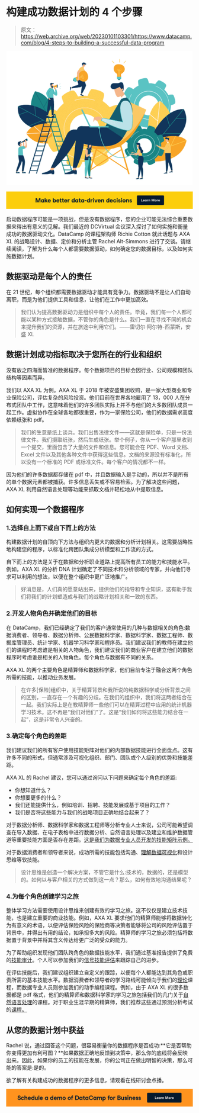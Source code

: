 # 构建成功数据计划的 4 个步骤

> 原文：<https://web.archive.org/web/20230101103301/https://www.datacamp.com/blog/4-steps-to-building-a-successful-data-program>

[![](img/339f748ac285174897f8afa09d465930.png)](https://web.archive.org/web/20220819084250/https://www.datacamp.com/discover/enterprise)

[![](img/165c410334083cedca48524cbe8c538e.png)](https://web.archive.org/web/20220819084250/https://www.datacamp.com/groups/business)

启动数据程序可能是一项挑战，但是没有数据程序，您的企业可能无法综合重要数据来得出有意义的见解。我们最近的 DCVirtual 会议深入探讨了如何实施和衡量成功的数据驱动文化。DataCamp 的课程架构师 Richie Cotton 就此话题与 AXA XL 的战略设计、数据、定价和分析主管 Rachel Alt-Simmons 进行了交谈。请继续阅读，了解为什么每个人都需要数据驱动，如何确定您的数据目标，以及如何实施数据计划。

## 数据驱动是每个人的责任

在 21 世纪，每个组织都需要数据驱动才能具有竞争力。数据驱动不是让人们自动离职，而是为他们提供工具和信息，让他们在工作中更加高效。

> 我们认为提高数据驱动力是组织中每个人的责任。毕竟，我们每一个人都可能以某种方式接触数据，不管你的角色是什么。我们一直在寻找不同的机会来提升我们的资源，并在旅途中利用它们。——雷切尔·阿尔特-西蒙斯，安盛 XL

## 数据计划成功指标取决于您所在的行业和组织

没有放之四海而皆准的数据程序。每个数据项目的目标会因行业、公司规模和团队结构等因素而异。

我们以 AXA XL 为例。AXA XL 于 2018 年被安盛集团收购，是一家大型商业和专业保险公司，评估复杂的风险投资。他们目前在世界各地雇用了 13，000 人在分布式团队中工作，这意味着他们的许多团队实际上并不与他们的大多数团队成员一起工作。虚拟协作在全球各地都很重要，作为一家保险公司，他们的数据需求高度依赖纸张和 pdf。

> 我们的生意是纸上谈兵。我们出售法律文件——这就是保险单，只是一份法律文件。我们摄取纸张，然后生成纸张。举个例子，你从一个客户那里收到一个提交，里面包含了大量的文件和信息。您可能会在 PDF、Word 文档、Excel 文件以及其他各种文件中获得这些信息。文档的来源没有标准化，所以没有一个标准的 PDF 或标准文件。每个客户的情况都不一样。

因为他们的许多数据都存储在 pdf 中，并且数据输入是手动的，所以并不是所有的单个数据元素都被捕获。许多信息丢失或不容易检索。为了解决这些问题，AXA XL 利用自然语言处理等功能来抓取文档并轻松地从中提取信息。

## 如何实现一个数据程序

### 1.选择自上而下或自下而上的方法

构建数据计划的自顶向下方法与组织内更大的数据和分析计划相关。这需要战略性地构建您的程序，以标准化跨团队集成分析模型和工作流的方式。

自下而上的方法是关于在数据和分析职业道路上提高所有员工的能力和技能水平。例如，AXA XL 的分析 DNA 计划确定了不同技术和分析领域的专家，并向他们寻求可以利用的想法，以便在整个组织中更广泛地推广。

> 好消息是，人们真的愿意站出来，提供他们的指导和专业知识，这有助于我们将我们的计划塑造成与我们的战略计划相关和一致的东西。

### 2.开发人物角色并确定他们的目标

在 DataCamp，我们已经确定了我们的客户通常使用的几种与数据相关的角色:数据消费者、领导者、数据分析师、公民数据科学家、数据科学家、数据工程师、数据库管理员、统计学家、机器学习科学家和程序员。我们建议我们的教师在建立他们的课程时考虑谁是相关的人物角色，我们建议我们的商业客户在建立他们的数据程序时考虑谁是相关的人物角色。每个角色与数据有不同的关系。

AXA XL 的两个主要角色是精算师和数据科学家，他们目前专注于融合这两个角色所需的技能，以推动业务发展。

> 在许多[保险]组织中，关于精算背景和我所说的纯数据科学或分析背景之间的区别，一直存在一个有趣的分歧。在我们的组织中，我们将这两者结合在一起。我们实际上是在教精算师一些他们可以在精算过程中应用的统计机器学习技术。这不再是“我们对他们”了。这是“我们如何将这些能力结合在一起”，这是非常令人兴奋的。

### 3.确定每个角色的差距

我们建议我们的所有客户使用技能矩阵对他们的内部数据技能进行全面盘点。这有许多不同的形式，但通常涉及可视化组织、部门、团队或个人级别的优势和技能差距。

AXA XL 的 Rachel 建议，您可以通过询问以下问题来确定每个角色的差距:

*   你想知道什么？
*   你想要更多的什么？
*   我们还能提供什么，例如培训、招聘、技能发展或基于项目的工作？
*   我们是否将这些能力与我们的战略项目正确地结合起来了？

对于数据分析师、数据科学家和数据工程师等分析专业人士来说，公司可能希望调查在导入数据、在电子表格中进行数据分析、自然语言处理以及建立和维护数据管道等重要技能方面是否存在差距。[这是我们为数据专业人员开发的技能矩阵示例。](https://web.archive.org/web/20220819084250/https://s3.amazonaws.com/assets.datacamp.com/email/other/SkillMatrix.pdf)

对于数据消费者和领导者来说，成功所需的技能包括沟通、[理解数据可视化](https://web.archive.org/web/20220819084250/https://www.datacamp.com/courses/data-visualization-for-everyone)和设计思维等软技能。

> 设计思维是创造一个解决方案，不管它是什么:技术的，数据的，还是模型的。如何以与客户相关的方式做到这一点？那么，如何有效地沟通结果呢？

### 4.为每个角色创建学习之旅

整体学习方法需要使用设计思维来创建有效的学习之旅。这不仅仅是建立技术技能，也是建立重要的商业技能。例如，AXA XL 要求他们的精算师能够将数据转化为有意义的术语，以便评估保险风险的保险商等决策者能够将公司的风险评估置于背景中，并得出有用的结论，如承担多大的风险。精算师的学习之旅必须包括将数据置于背景中并将其含义传达给更广泛的受众的能力。

为了帮助组织发现他们团队跨角色的数据技能水平，我们通过基准报告提供了免费的[技能审计](https://web.archive.org/web/20220819084250/https://skill-audit.datacamp.com/discover-your-companys-data-skill-level)。个人可以参加我们的[信号技能评估](https://web.archive.org/web/20220819084250/http://datacamp.com/signal)来跟踪自己的进步。

在评估技能后，我们建议组织建立自定义的跟踪，以便每个人都能达到其角色或职责所需的基本技能水平。数据消费者和领导者的学习路线可能倾向于我们的[理论](https://web.archive.org/web/20220819084250/http://datacamp.com/courses/tech:theory)课程，而数据专业人员则参加我们的动手编程课程。例如，由于 AXA XL 的很多数据都是 pdf 格式，他们的精算师和数据科学家的学习之旅包括我们的几门关于[自然语言处理](https://web.archive.org/web/20220819084250/https://datacamp.com/search?q=natural%20language%20processing)的课程。对于职业生涯早期的精算师，我们推荐这些通过预测分析考试的[课程。](https://web.archive.org/web/20220819084250/https://s3.amazonaws.com/assets.datacamp.com/email/other/Insurance+Courses+for+Predictive+Analytics+Exam.pdf)

## 从您的数据计划中获益

Rachel 说，通过回答这个问题，很容易衡量你的数据程序是否成功:**它是否帮助你变得更加有利可图？**如果数据正确地反馈到决策中，那么你的底线将会反映出来。因此，如果你的员工的技能在发展，你的公司正在做出明智的决策，那么可能的答案是:是的。

欲了解有关构建成功的数据程序的更多信息，请观看在线研讨会点播。

[![](img/7839b8c757ac3f37708938e8a505e3e2.png)](https://web.archive.org/web/20220819084250/https://www.datacamp.com/business/demo)
